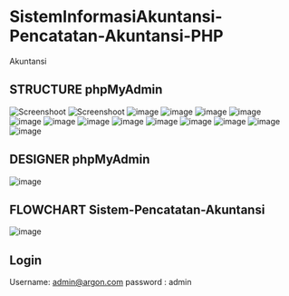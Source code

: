 # SistemInformasiAkuntansi-Pencatatan-Akuntansi-PHP
Akuntansi
## STRUCTURE phpMyAdmin
![Screenshoot](https://github.com/Nandadaffaarifah/SistemInformasiAkuntansi/blob/main/Print%20Screen/Screenshot%20(11).png)
![Screenshoot](https://github.com/Nandadaffaarifah/SistemInformasiAkuntansi/blob/main/Print%20Screen/Screenshot%20(12).png)
![image](https://github.com/Nandadaffaarifah/SistemInformasiAkuntansi/blob/main/Print%20Screen/WhatsApp%20Image%202023-11-20%20at%2011.35.38.jpeg)
![image](https://github.com/Nandadaffaarifah/SistemInformasiAkuntansi/blob/main/Print%20Screen/WhatsApp%20Image%202023-11-20%20at%2011.35.39.jpeg)
![image](https://github.com/Nandadaffaarifah/SistemInformasiAkuntansi/blob/main/Print%20Screen/WhatsApp%20Image%202023-11-20%20at%2011.38.04.jpeg)
![image](https://github.com/Nandadaffaarifah/SistemInformasiAkuntansi/blob/main/Print%20Screen/WhatsApp%20Image%202023-11-20%20at%2011.38.26.jpeg)
![image](https://github.com/Nandadaffaarifah/SistemInformasiAkuntansi/blob/main/Print%20Screen/WhatsApp%20Image%202023-11-20%20at%2011.38.27%20(2).jpeg)
![image](https://github.com/Nandadaffaarifah/SistemInformasiAkuntansi/blob/main/Print%20Screen/WhatsApp%20Image%202023-11-20%20at%2011.38.27%20(1).jpeg)
![image](https://github.com/Nandadaffaarifah/SistemInformasiAkuntansi/blob/main/Print%20Screen/WhatsApp%20Image%202023-11-20%20at%2011.38.27.jpeg)
![image](https://github.com/Nandadaffaarifah/SistemInformasiAkuntansi/blob/main/Print%20Screen/WhatsApp%20Image%202023-11-20%20at%2011.38.28%20(1).jpeg)
![image](https://github.com/Nandadaffaarifah/SistemInformasiAkuntansi/blob/main/Print%20Screen/WhatsApp%20Image%202023-11-20%20at%2011.38.28%20(2).jpeg)
![image](https://github.com/Nandadaffaarifah/SistemInformasiAkuntansi/blob/main/Print%20Screen/WhatsApp%20Image%202023-11-20%20at%2011.38.28%20(3).jpeg)
![image](https://github.com/Nandadaffaarifah/SistemInformasiAkuntansi/blob/main/Print%20Screen/WhatsApp%20Image%202023-11-20%20at%2011.38.28.jpeg)
![image](https://github.com/Nandadaffaarifah/SistemInformasiAkuntansi/blob/main/Print%20Screen/WhatsApp%20Image%202023-11-20%20at%2011.38.29%20(1).jpeg)
![image](https://github.com/Nandadaffaarifah/SistemInformasiAkuntansi/blob/main/Print%20Screen/WhatsApp%20Image%202023-11-20%20at%2011.38.29%20(2).jpeg)
## DESIGNER phpMyAdmin
![image](https://github.com/Nandadaffaarifah/SistemInformasiAkuntansi/blob/main/Print%20Screen/WhatsApp%20Image%202023-11-20%20at%2011.35.39%20(1).jpeg)
## FLOWCHART Sistem-Pencatatan-Akuntansi
![image](https://github.com/Nandadaffaarifah/SistemInformasiAkuntansi/blob/main/Print%20Screen/DIAGRAM%20phpMyAdmin.jpg)
## Login
Username: admin@argon.com
password : admin
